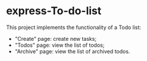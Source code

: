 # express-To-do-list
This project implements the functionality of a Todo list: 
- "Create" page: create new tasks;
- "Todos" page: view the list of todos;
- "Archive" page: view the list of archived todos.

